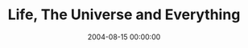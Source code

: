 ---
layout: series
series: "Life, The Universe and Everything"
permalink: "/life,-the-universe-and-everything/"
title: Life, The Universe and Everything
date: 2004-08-15 00:00:00
endDate: 2004-09-05 00:00:00
description: "God wants our everything. Not parts of our life - the whole thing. Join us in this series as we examine what it would look like to open our hands and let go."
src: "http://s3.amazonaws.com/crossroads-media/images/legacy/content/life-universe.jpg"
---
